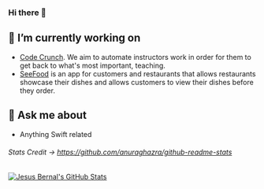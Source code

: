 ### Hi there 👋

## 🔭 I’m currently working on
- [Code Crunch](https://codecrunch.io). We aim to automate instructors work in order for them to get back to what's most important, teaching.
- [SeeFood](https://github.com/jabernall24/SeeFood) is an app for customers and restaurants that allows restaurants showcase their 
  dishes and allows customers to view their dishes before they order.

## 💬 Ask me about
- Anything Swift related

###### Stats Credit -> https://github.com/anuraghazra/github-readme-stats
[![Jesus Bernal's GitHub Stats](https://github-readme-stats.vercel.app/api?username=jabernall24&show_icons=true&theme=dark)](https://github.com/anuraghazra/github-readme-stats)

<!--
**jabernall24/jabernall24** is a ✨ _special_ ✨ repository because its `README.md` (this file) appears on your GitHub profile.

Here are some ideas to get you started:

- 🔭 I’m currently working on ...
- 🌱 I’m currently learning ...
- 👯 I’m looking to collaborate on ...
- 🤔 I’m looking for help with ...
- 💬 Ask me about ...
- 📫 How to reach me: ...
- 😄 Pronouns: ...
- ⚡ Fun fact: ...
-->
